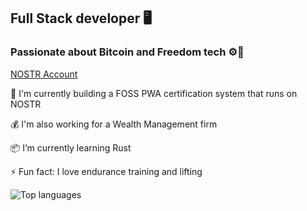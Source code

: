 ## Full Stack developer 🖥️
### Passionate about Bitcoin and Freedom tech ⚙️🔋

[NOSTR Account](https://primal.net/p/npub1m830l0zyglanr33mdhv4mewplmwwqffhezckvl8l9fzl4z2w5u9sxvl7yk)

🦞 I'm currently building a FOSS PWA certification system that runs on NOSTR

💰 I'm also working for a Wealth Management firm

📦 I’m currently learning Rust

⚡ Fun fact: I love endurance training and lifting 

![Top languages](https://github-readme-stats.vercel.app/api/top-langs/?username=mattwilson02&layout=compact&langs_count=6&theme=dark%22/%3E)
